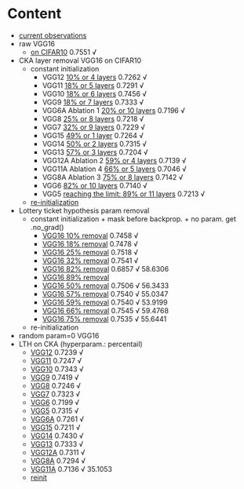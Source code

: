 # Content
- [current observations](https://github.com/YHJYH/Machine_Learning/blob/main/projects/Master_Thesis/experiments/cur_ob.md#current-observations)
- raw VGG16
    - [on CIFAR10](https://github.com/YHJYH/Machine_Learning/blob/main/projects/Master_Thesis/experiments/raw_vgg16.md#raw-vgg16) 0.7551 √
- CKA layer removal VGG16 on CIFAR10
    - constant initialization
        - VGG12 [10% or 4 layers](https://github.com/YHJYH/Machine_Learning/blob/main/projects/Master_Thesis/experiments/removal_vgg12.md#remove-10-params-or-4-conv-layers) 0.7262 √
        - VGG11 [18% or 5 layers](https://github.com/YHJYH/Machine_Learning/blob/main/projects/Master_Thesis/experiments/removal_vgg11.md#remove-18-or-5-conv-layers-vgg11) 0.7291 √
        - VGG10 [18% or 6 layers](https://github.com/YHJYH/Machine_Learning/blob/main/projects/Master_Thesis/experiments/removal_vgg10.md#remove-18-params-or-6-layers-vgg10) 0.7456 √
        - VGG9 [18% or 7 layers](https://github.com/YHJYH/Machine_Learning/blob/main/projects/Master_Thesis/experiments/removal_vgg9.md#remove-18-params-or-7-layers-vgg9) 0.7333 √
        - VGG6A Ablation 1 [20% or 10 layers](https://github.com/YHJYH/Machine_Learning/blob/main/projects/Master_Thesis/experiments/removal_ablation1_vgg6.md#ablation-1-remove-20-params-or-10-layers-but-conv-not-fc) 0.7196 √
        - VGG8 [25% or 8 layers](https://github.com/YHJYH/Machine_Learning/blob/main/projects/Master_Thesis/experiments/removal_vgg8.md#remove-25-or-8-layers-vgg8) 0.7218 √
        - VGG7 [32% or 9 layers](https://github.com/YHJYH/Machine_Learning/blob/main/projects/Master_Thesis/experiments/removal_vgg7.md#remove-32-or-9-layers-vgg7) 0.7229 √
        - VGG15 [49% or 1 layer](https://github.com/YHJYH/Machine_Learning/blob/main/projects/Master_Thesis/experiments/removal_vgg15.md#vgg15-remove-1-fc-layer-50-params) 0.7264 √
        - VGG14 [50% or 2 layers](https://github.com/YHJYH/Machine_Learning/blob/main/projects/Master_Thesis/experiments/removal_vgg14.md#vgg14-remove-1-conv-1-fc) 0.7315 √
        - VGG13 [57% or 3 layers](https://github.com/YHJYH/Machine_Learning/blob/main/projects/Master_Thesis/experiments/removal_vgg13.md#vgg13-remove-1-fc-and-2-convs) 0.7204 √ 
        - VGG12A Ablation 2 [59% or 4 layers](https://github.com/YHJYH/Machine_Learning/blob/main/projects/Master_Thesis/experiments/removal_vgg12a.md#vgg12a-remove-1fc-and-3-convs) 0.7139 √
        - VGG11A Ablation 4 [66% or 5 layers](https://github.com/YHJYH/Machine_Learning/blob/main/projects/Master_Thesis/experiments/removal_vgg11a.md#vgg11a-remove-1-fc-and-4-convs) 0.7046 √
        - VGG8A Ablation 3 [75% or 8 layers](https://github.com/YHJYH/Machine_Learning/blob/main/projects/Master_Thesis/experiments/removal_vgg8a.md#vgg8a-remove-1-fc-and-7-convs) 0.7142 √ 
        - VGG6 [82% or 10 layers](https://github.com/YHJYH/Machine_Learning/blob/main/projects/Master_Thesis/experiments/removal_vgg6.md#remove-82-or-10-layers-vgg6) 0.7140 √
        - VGG5 [reaching the limit: 89% or 11 layers](https://github.com/YHJYH/Machine_Learning/blob/main/projects/Master_Thesis/experiments/removal_vgg5.md#reaching-the-limit-remove-89-or-11-layers-vgg5) 0.7213 √
    - [re-initialization](https://github.com/YHJYH/Machine_Learning/blob/main/projects/Master_Thesis/experiments/cka_reinit.md#cka-re-init)
- Lottery ticket hypothesis param removal
    - constant initialization + mask before backprop. + no param. get .no_grad()
        - [VGG16 10% removal](https://github.com/YHJYH/Machine_Learning/blob/main/projects/Master_Thesis/experiments/lth10.md#lth-remove-10-params-on-vgg16) 0.7458 √
        - [VGG16 18% removal](https://github.com/YHJYH/Machine_Learning/blob/main/projects/Master_Thesis/experiments/lth18.md#lth-remove-18-params-on-vgg16) 0.7478 √
        - [VGG16 25% removal](https://github.com/YHJYH/Machine_Learning/blob/main/projects/Master_Thesis/experiments/lth25.md#lth-remove-25-params-on-vgg16) 0.7518 √
        - [VGG16 32% removal](https://github.com/YHJYH/Machine_Learning/blob/main/projects/Master_Thesis/experiments/lth32.md#lth-remove-32-params-on-vgg16) 0.7541 √
        - [VGG16 82% removal](https://github.com/YHJYH/Machine_Learning/blob/main/projects/Master_Thesis/experiments/lth82.md#lth-remove-82-params-on-vgg16) 0.6857 √ 58.6306
        - [VGG16 89% removal](https://github.com/YHJYH/Machine_Learning/blob/main/projects/Master_Thesis/experiments/lth89.md#lth-remove-89-parameters) 
        - [VGG16 50% removal](https://github.com/YHJYH/Machine_Learning/blob/main/projects/Master_Thesis/experiments/lth50.md#50-vgg16) 0.7506 √ 56.3433
        - [VGG16 57% removal](https://github.com/YHJYH/Machine_Learning/blob/main/projects/Master_Thesis/experiments/lth57.md#57-vgg16) 0.7540 √ 55.0347
        - [VGG16 59% removal](https://github.com/YHJYH/Machine_Learning/blob/main/projects/Master_Thesis/experiments/lth59.md#59-vgg16) 0.7540 √ 53.9199
        - [VGG16 66% removal](https://github.com/YHJYH/Machine_Learning/blob/main/projects/Master_Thesis/experiments/lth66.md#vgg16-66) 0.7545 √ 59.4768
        - [VGG16 75% removal](https://github.com/YHJYH/Machine_Learning/blob/main/projects/Master_Thesis/experiments/lth75.md#vgg16-75) 0.7535 √ 55.6441
    - re-initialization
- random param=0 VGG16
- LTH on CKA (hyperparam.: percentail)
    - [VGG12](https://github.com/YHJYH/Machine_Learning/blob/main/projects/Master_Thesis/experiments/ckalth_vgg12.md#cka-lth-vgg12) 0.7239 √
    - [VGG11](https://github.com/YHJYH/Machine_Learning/blob/main/projects/Master_Thesis/experiments/ckalth_vgg11.md#vgg11) 0.7247 √
    - [VGG10](https://github.com/YHJYH/Machine_Learning/blob/main/projects/Master_Thesis/experiments/ckalth_vgg10.md#vgg10) 0.7343 √
    - [VGG9](https://github.com/YHJYH/Machine_Learning/blob/main/projects/Master_Thesis/experiments/ckalth_vgg9.md#vgg9) 0.7419 √
    - [VGG8](https://github.com/YHJYH/Machine_Learning/blob/main/projects/Master_Thesis/experiments/ckalth_vgg8.md#vgg8) 0.7246 √
    - [VGG7](https://github.com/YHJYH/Machine_Learning/blob/main/projects/Master_Thesis/experiments/ckalth_vgg7.md#vgg7) 0.7323 √
    - [VGG6](https://github.com/YHJYH/Machine_Learning/blob/main/projects/Master_Thesis/experiments/ckalth_vgg6.md#vgg6) 0.7199 √
    - [VGG5](https://github.com/YHJYH/Machine_Learning/blob/main/projects/Master_Thesis/experiments/ckalth_vgg5.md) 0.7315 √
    - [VGG6A](https://github.com/YHJYH/Machine_Learning/blob/main/projects/Master_Thesis/experiments/ckalth_vgg6a.md#vgg6a) 0.7261 √
    - [VGG15](https://github.com/YHJYH/Machine_Learning/blob/main/projects/Master_Thesis/experiments/ckalth_vgg15.md#vgg15) 0.7211 √
    - [VGG14](https://github.com/YHJYH/Machine_Learning/blob/main/projects/Master_Thesis/experiments/ckalth_vgg14.md#vgg14) 0.7430 √
    - [VGG13](https://github.com/YHJYH/Machine_Learning/blob/main/projects/Master_Thesis/experiments/ckalth_vgg13.md#vgg13) 0.7333 √
    - [VGG12A](https://github.com/YHJYH/Machine_Learning/blob/main/projects/Master_Thesis/experiments/ckalth_vgg12a.md#vgg12a) 0.7311 √
    - [VGG8A](https://github.com/YHJYH/Machine_Learning/blob/main/projects/Master_Thesis/experiments/ckalth_vgg8a.md#vgg8a) 0.7294 √
    - [VGG11A](https://github.com/YHJYH/Machine_Learning/blob/main/projects/Master_Thesis/experiments/ckalth_vgg11a.md#vgg11a) 0.7136 √ 35.1053
    - [reinit](https://github.com/YHJYH/Machine_Learning/blob/main/projects/Master_Thesis/experiments/cl_reinit.md#lth-on-cka-reinit)

